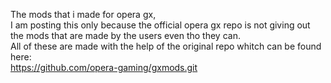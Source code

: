 The mods that i made for opera gx, <br>
I am posting this only because the official opera gx repo is not giving out the mods that are made by the users even tho they can. <br>
All of these are made with the help of the original repo whitch can be found here:<br>
https://github.com/opera-gaming/gxmods.git
